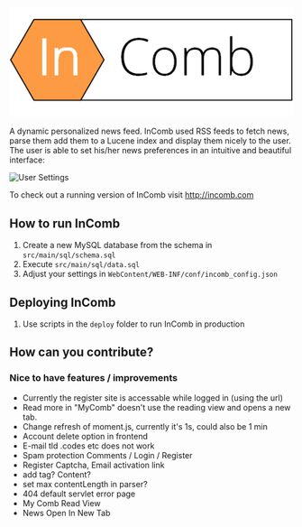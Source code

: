 ![InComb](/WebContent/img/logo.png?raw=true)


A dynamic personalized news feed.
InComb used RSS feeds to fetch news, parse them add them to a Lucene index and display them nicely to the user.
The user is able to set his/her news preferences in an intuitive and beautiful interface:

![User Settings](/doc/user-settings.png?raw=true)

To check out a running version of InComb visit http://incomb.com

## How to run InComb
1. Create a new MySQL database from the schema in `src/main/sql/schema.sql`
2. Execute `src/main/sql/data.sql`
3. Adjust your settings in `WebContent/WEB-INF/conf/incomb_config.json`

## Deploying InComb
1. Use scripts in the `deploy` folder to run InComb in production

## How can you contribute?
### Nice to have features / improvements
* Currently the register site is accessable while logged in (using the url)
* Read more in "MyComb" doesn't use the reading view and opens a new tab.
* Change refresh of moment.js, currently it's 1s, could also be 1 min
* Account delete option in frontend
* E-mail tld .codes etc does not work
* Spam protection Comments / Login / Register
* Register Captcha, Email activation link
* add <noscript> tag? Content?
* set max contentLength in parser?
* 404 default servlet error page
* My Comb Read View
* News Open In New Tab
